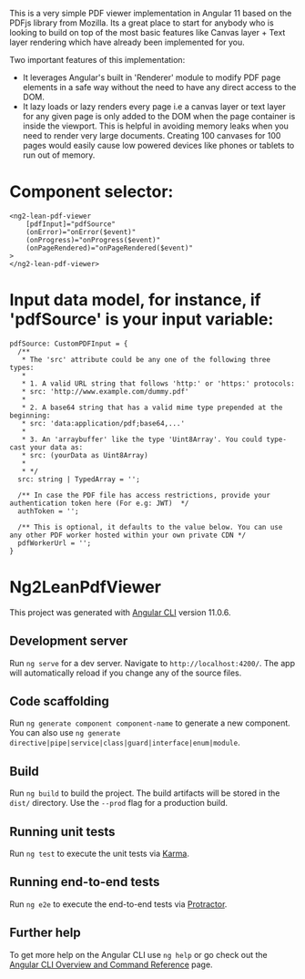 This is a very simple PDF viewer implementation in Angular 11 based on the PDFjs library from Mozilla. Its a great place to start for anybody who is looking to build on top of the most basic features like Canvas layer + Text layer rendering which have already been implemented for you.

Two important features of this implementation:
- It leverages Angular's built in 'Renderer' module to modify PDF page elements in a safe way without the need to have any direct access to the DOM.
- It lazy loads or lazy renders every page i.e a canvas layer or text layer for any given page is only added to the DOM when the page container is inside the viewport. This is helpful in avoiding memory leaks when you need to render very large documents. Creating 100 canvases for 100 pages would easily cause low powered devices like phones or tablets to run out of memory.

# Component selector:
```
<ng2-lean-pdf-viewer 
    [pdfInput]="pdfSource" 
    (onError)="onError($event)"
    (onProgress)="onProgress($event)"
    (onPageRendered)="onPageRendered($event)" 
>
</ng2-lean-pdf-viewer>
```

# Input data model, for instance, if 'pdfSource' is your input variable:

```
pdfSource: CustomPDFInput = {
  /**
   * The 'src' attribute could be any one of the following three types:
   *  
   * 1. A valid URL string that follows 'http:' or 'https:' protocols:
   * src: 'http://www.example.com/dummy.pdf'
   * 
   * 2. A base64 string that has a valid mime type prepended at the beginning:
   * src: 'data:application/pdf;base64,...'
   * 
   * 3. An 'arraybuffer' like the type 'Uint8Array'. You could type-cast your data as:
   * src: (yourData as Uint8Array)
   * 
   * */
  src: string | TypedArray = '';
  
  /** In case the PDF file has access restrictions, provide your authentication token here (For e.g: JWT)  */
  authToken = '';

  /** This is optional, it defaults to the value below. You can use any other PDF worker hosted within your own private CDN */
  pdfWorkerUrl = '';
}
```

# Ng2LeanPdfViewer

This project was generated with [Angular CLI](https://github.com/angular/angular-cli) version 11.0.6.

## Development server

Run `ng serve` for a dev server. Navigate to `http://localhost:4200/`. The app will automatically reload if you change any of the source files.

## Code scaffolding

Run `ng generate component component-name` to generate a new component. You can also use `ng generate directive|pipe|service|class|guard|interface|enum|module`.

## Build

Run `ng build` to build the project. The build artifacts will be stored in the `dist/` directory. Use the `--prod` flag for a production build.

## Running unit tests

Run `ng test` to execute the unit tests via [Karma](https://karma-runner.github.io).

## Running end-to-end tests

Run `ng e2e` to execute the end-to-end tests via [Protractor](http://www.protractortest.org/).

## Further help

To get more help on the Angular CLI use `ng help` or go check out the [Angular CLI Overview and Command Reference](https://angular.io/cli) page.
